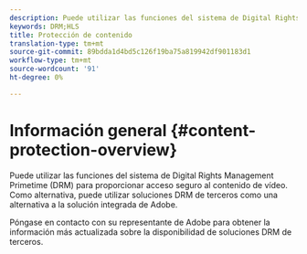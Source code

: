 ```yaml
---
description: Puede utilizar las funciones del sistema de Digital Rights Management Primetime (DRM) para proporcionar acceso seguro al contenido de vídeo. Como alternativa, puede utilizar soluciones DRM de terceros como una alternativa a la solución integrada de Adobe.
keywords: DRM;HLS
title: Protección de contenido
translation-type: tm+mt
source-git-commit: 89bdda1d4bd5c126f19ba75a819942df901183d1
workflow-type: tm+mt
source-wordcount: '91'
ht-degree: 0%

---
```



# Información general {#content-protection-overview}

Puede utilizar las funciones del sistema de Digital Rights Management Primetime (DRM) para proporcionar acceso seguro al contenido de vídeo. Como alternativa, puede utilizar soluciones DRM de terceros como una alternativa a la solución integrada de Adobe.

Póngase en contacto con su representante de Adobe para obtener la información más actualizada sobre la disponibilidad de soluciones DRM de terceros.